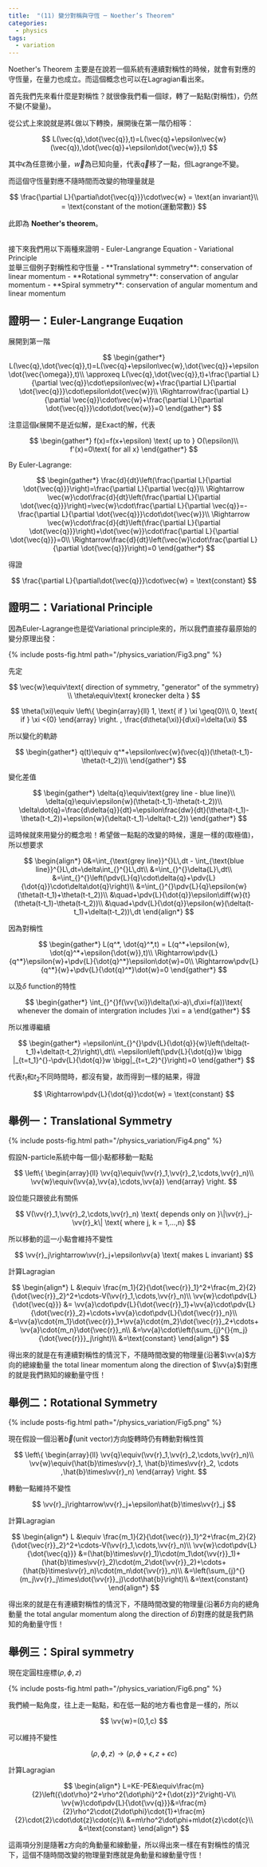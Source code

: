 ```yaml
---
title:  "(11) 變分對稱與守恆 ─ Noether’s Theorem"
categories:
  - physics
tags:
  - variation
---
```


Noether's Theorem 主要是在說若一個系統有連續對稱性的時候，就會有對應的守恆量，在量力也成立。而這個概念也可以在Lagragian看出來。


首先我們先來看什麼是對稱性？就很像我們看一個球，轉了一點點(對稱性)，仍然不變(不變量)。



從公式上來說就是將$L$做以下轉換，展開後在第一階仍相等：

$$
L(\vec{q},\dot{\vec{q}},t)=L(\vec{q}+\epsilon\vec{w}(\vec{q}),\dot{\vec{q}}+\epsilon\dot{\vec{w}},t)
$$

其中$\epsilon$為任意微小量，$\vec{w}$為已知向量，代表$\vec{q}$移了一點，但Lagrange不變。


而這個守恆量對應不隨時間而改變的物理量就是

$$
\frac{\partial L}{\partial\dot{\vec{q}}}\cdot\vec{w} = \text{an invariant}\\
= \text{constant of the motion(運動常數)}
$$

此即為 **Noether's theorem**。


<br>
接下來我們用以下兩種來證明
- Euler-Langrange Equation
- Variational Principle


<br>
並舉三個例子對稱性和守恆量
- **Translational symmetry**: conservation of linear momentum
- **Rotational symmetry**: conservation of angular momentum
- **Spiral symmetry**: conservation of angular momentum and linear momentum

## 證明一：Euler-Langrange Euqation

展開到第一階

$$
\begin{gather*}
	L(\vec{q},\dot{\vec{q}},t)=L(\vec{q}+\epsilon\vec{w},\dot{\vec{q}}+\epsilon\dot{\vec{\omega}},t)\\
	\approxeq L(\vec{q},\dot{\vec{q}},t)+\frac{\partial L}{\partial \vec{q}}\cdot\epsilon\vec{w}+\frac{\partial L}{\partial \dot{\vec{q}}}\cdot\epsilon\dot{\vec{w}}\\
	\Rightarrow\frac{\partial L}{\partial \vec{q}}\cdot\vec{w}+\frac{\partial L}{\partial \dot{\vec{q}}}\cdot\dot{\vec{w}}=0
\end{gather*}
$$

注意這個$\epsilon$展開不是近似解，是Exact的解，代表

$$
		\begin{gather*}
			f(x)=f(x+\epsilon) \text{ up to } O(\epsilon)\\
			f'(x)=0\text{ for all x}
		\end{gather*}
$$

By Euler-Lagrange:

$$
\begin{gather*}
	\frac{d}{dt}\left(\frac{\partial L}{\partial \dot{\vec{q}}}\right)=\frac{\partial L}{\partial \vec{q}}\\
	\Rightarrow \vec{w}\cdot\frac{d}{dt}\left(\frac{\partial L}{\partial \dot{\vec{q}}}\right)=\vec{w}\cdot\frac{\partial L}{\partial \vec{q}}=-\frac{\partial L}{\partial \dot{\vec{q}}}\cdot\dot{\vec{w}}\\
	\Rightarrow \vec{w}\cdot\frac{d}{dt}\left(\frac{\partial L}{\partial \dot{\vec{q}}}\right)+\dot{\vec{w}}\cdot\frac{\partial L}{\partial \dot{\vec{q}}}=0\\
	\Rightarrow\frac{d}{dt}\left(\vec{w}\cdot\frac{\partial L}{\partial \dot{\vec{q}}}\right)=0
\end{gather*}
$$

得證

$$
\frac{\partial L}{\partial\dot{\vec{q}}}\cdot\vec{w} = \text{constant}
$$

## 證明二：Variational Principle

因為Euler-Lagrange也是從Variational principle來的，所以我們直接存最原始的變分原理出發：

{% include posts-fig.html path="/physics_variation/Fig3.png" %}

先定

$$
\vec{w}\equiv\text{ direction of symmetry, "generator" of the symmetry} \\
\theta\equiv\text{ kronecker delta }
$$

$$
\theta(\xi)\equiv  \left\{
\begin{array}{ll}
		1, \text{ if } \xi \geq{0}\\
		0, \text{ if } \xi <{0}
\end{array}
\right.	, \frac{d\theta(\xi)}{d\xi}=\delta(\xi)
$$

所以變化的軌跡

$$
\begin{gather*}
	q(t)\equiv q^*+\epsilon\vec{w}(\vec{q})(\theta(t-t_1)-\theta(t-t_2))\\
\end{gather*}
$$


變化差值

$$
\begin{gather*}
		\delta{q}\equiv\text{grey line - blue line}\\
		\delta{q}\equiv\epsilon{w}(\theta(t-t_1)-\theta(t-t_2))\\
		\delta\dot{q}=\frac{d\delta{q}}{dt}=\epsilon\frac{dw}{dt}(\theta(t-t_1)-\theta(t-t_2))+\epsilon{w}(\delta(t-t_1)-\delta(t-t_2))
\end{gather*}	
$$

這時候就來用變分的概念啦！希望做一點點的改變的時候，還是一樣的(取極值)，所以想要求

$$
\begin{align*}
0&=\int_{\text{grey line}}^{}L\,dt - \int_{\text{blue line}}^{}L\,dt=\delta\int_{}^{}L\,dt\\
&=\int_{}^{}\delta{L}\,dt\\
&=\int_{}^{}\left(\pdv{L}{q}\cdot\delta{q}+\pdv{L}{\dot{q}}\cdot\delta\dot{q}\right)\\
&=\int_{}^{}\pdv{L}{q}\epsilon{w}(\theta(t-t_1)+\theta(t-t_2))\\
&\quad+\pdv{L}{\dot{q}}\epsilon\diff{w}{t}(\theta(t-t_1)-\theta(t-t_2))\\
&\quad+\pdv{L}{\dot{q}}\epsilon{w}(\delta(t-t_1)+\delta(t-t_2))\,dt
\end{align*}
$$

因為對稱性

$$
\begin{gather*}
	L(q^*, \dot{q}^*,t) = L(q^*+\epsilon{w}, \dot{q}^*+\epsilon{\dot{w}},t)\\
	\Rightarrow\pdv{L}{q^*}\epsilon{w}+\pdv{L}{\dot{q}^*}\epsilon\dot{w}=0\\
	\Rightarrow\pdv{L}{q^*}{w}+\pdv{L}{\dot{q}^*}\dot{w}=0
\end{gather*}
$$

以及$\delta$ function的特性


$$
\begin{gather*}
	 \int_{}^{}f(\vv{\xi})\delta(\xi-a)\,d\xi=f(a))\text{ whenever the domain of intergration includes }\xi = a
\end{gather*}
$$

所以推導繼續

$$
\begin{gather*}
=\epsilon\int_{}^{}\pdv{L}{\dot{q}}{w}\left(\delta(t-t_1)+\delta(t-t_2)\right)\,dt\\
=\epsilon\left(\pdv{L}{\dot{q}}w \bigg |_{t=t_1}^{}-\pdv{L}{\dot{q}}w \bigg|_{t=t_2}^{}\right)=0
\end{gather*}
$$

代表$t_1$和$t_2$不同時間時，都沒有變，故而得到一樣的結果，得證

$$
\Rightarrow\pdv{L}{\dot{q}}\cdot{w} = \text{constant}
$$

## 舉例一：Translational Symmetry

{% include posts-fig.html path="/physics_variation/Fig4.png" %}

假設N-particle系統中每一個小點都移動一點點

$$
\left\{
\begin{array}{ll}
	\vv{q}\equiv(\vv{r}_1,\vv{r}_2,\cdots,\vv{r}_n)\\
	\vv{w}\equiv(\vv{a},\vv{a},\cdots,\vv{a})
\end{array}
\right.
$$

設位能只跟彼此有關係

$$
V(\vv{r}_1,\vv{r}_2,\cdots,\vv{r}_n) \text{ depends only on }\|\vv{r}_j-\vv{r}_k\| \text{ where j, k = 1,...,n}
$$

所以移動的這一小點會維持不變性

$$
\vv{r}_j\rightarrow\vv{r}_j+\epsilon\vv{a} \text{ makes L invariant}
$$

計算Lagragian

$$
\begin{align*}
L &\equiv \frac{m_1}{2}{\dot{\vec{r}}_1}^2+\frac{m_2}{2}{\dot{\vec{r}}_2}^2+\cdots-V(\vv{r}_1,\cdots,\vv{r}_n)\\
\vv{w}\cdot\pdv{L}{\dot{\vec{q}}} &= \vv{a}\cdot\pdv{L}{\dot{\vec{r}}_1}+\vv{a}\cdot\pdv{L}{\dot{\vec{r}}_2}+\cdots+\vv{a}\cdot\pdv{L}{\dot{\vec{r}}_n}\\
&=\vv{a}\cdot{m_1}\dot{\vec{r}}_1+\vv{a}\cdot{m_2}\dot{\vec{r}}_2+\cdots+\vv{a}\cdot{m_n}\dot{\vec{r}}_n\\
&=\vv{a}\cdot\left(\sum_{j}^{}{m_j}{\dot{\vec{r}}}_j\right)\\
&=\text{constant}
\end{align*}
$$

得出來的就是在有連續對稱性的情況下，不隨時間改變的物理量(沿著$\vv{a}$方向的總線動量 the total linear momentum along the direction of $\vv{a}$)對應的就是我們熟知的線動量守恆！



## 舉例二：Rotational Symmetry

{% include posts-fig.html path="/physics_variation/Fig5.png" %}

現在假設一個沿著$\vec{b}$(unit vector)方向旋轉時仍有轉動對稱性質

$$
\left\{
\begin{array}{ll}
	\vv{q}\equiv(\vv{r}_1,\vv{r}_2,\cdots,\vv{r}_n)\\
	\vv{w}\equiv(\hat{b}\times\vv{r}_1, \hat{b}\times\vv{r}_2, \cdots ,\hat{b}\times\vv{r}_n)
\end{array}
\right.
$$


轉動一點維持不變性

$$
\vv{r}_j\rightarrow\vv{r}_j+\epsilon\hat{b}\times\vv{r}_j
$$

計算Lagragian

$$
\begin{align*}
L &\equiv \frac{m_1}{2}{\dot{\vec{r}}_1}^2+\frac{m_2}{2}{\dot{\vec{r}}_2}^2+\cdots-V(\vv{r}_1,\cdots,\vv{r}_n)\\						
\vv{w}\cdot\pdv{L}{\dot{\vec{q}}} &=(\hat{b}\times\vv{r}_1)\cdot(m_1\dot{\vv{r}}_1)+(\hat{b}\times\vv{r}_2)\cdot(m_2\dot{\vv{r}}_2)+\cdots+(\hat{b}\times\vv{r}_n)\cdot(m_n\dot{\vv{r}}_n)\\
&=\left(\sum_{j}^{}(m_j\vv{r}_j\times\dot{\vv{r}}_j)\cdot\hat{b}\right)\\
&=\text{constant}
\end{align*}
$$



得出來的就是在有連續對稱性的情況下，不隨時間改變的物理量(沿著$\hat{b}$方向的總角動量 the total angular momentum along the direction of $\hat{b}$)對應的就是我們熟知的角動量守恆！

## 舉例三：Spiral symmetry

現在定圓柱座標$(\rho, \phi, z)$

{% include posts-fig.html path="/physics_variation/Fig6.png" %}

我們繞一點角度，往上走一點點，和在低一點的地方看也會是一樣的，所以

$$
\vv{w}=(0,1,c)
$$


可以維持不變性

$$
(\rho, \phi, z) \rightarrow(\rho,\phi+\epsilon,z+\epsilon c)
$$

計算Lagragian

$$
\begin{align*}
L=KE-PE&\equiv\frac{m}{2}\left({\dot\rho}^2+\rho^2{\dot\phi}^2+{\dot{z}}^2\right)-V\\
\vv{w}\cdot\pdv{L}{\dot{\vv{q}}}&=\frac{m}{2}\rho^2\cdot{2\dot\phi}\cdot{1}+\frac{m}{2}\cdot{2}\cdot\dot{z}\cdot{c}\\
&=m\rho^2\dot\phi+m\dot{z}\cdot{c}\\
&=\text{constant}
\end{align*}				
$$

這兩項分別是隨著z方向的角動量和線動量，所以得出來一樣在有對稱性的情況下，這個不隨時間改變的物理量對應就是角動量和線動量守恆！

